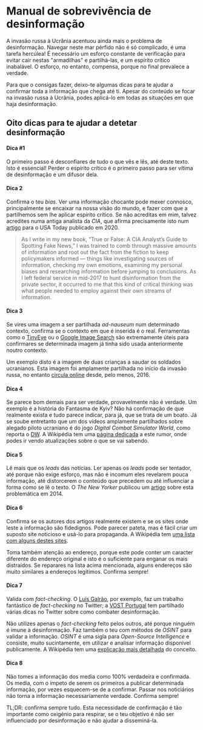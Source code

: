 # Manual de sobrevivência de desinformação

A invasão russa à Ucrânia acentuou ainda mais o problema de desinformação. Navegar neste mar pérfido não é só complicado, é uma tarefa hercúlea! É necessário um esforço constante de verificação para evitar cair nestas "armadilhas" e partilhá-las, e um espírito crítico inabalável. O esforço, no entanto, compensa, porque no final prevalece a verdade.

Para que o consigas fazer, deixo-te algumas dicas para te ajudar a confirmar toda a informação que chega até ti. Apesar do conteúdo se focar na invasão russa à Ucrânia, podes aplicá-lo em todas as situações em que haja desinformação.

## Oito dicas para te ajudar a detetar desinformação

#### Dica #1

O primeiro passo é desconfiares de tudo o que vês e lês, até deste texto. Isto é essencial! Perder o espírito crítico é o primeiro passo para ser vítima de desinformação e um difusor dela.

#### Dica 2

Confirma o teu *bias*. Ver uma informação chocante pode mexer connosco, principalmente se encaixar na nossa visão do mundo, e fazer com que a partilhemos sem lhe aplicar espírito crítico. Se não acreditas em mim, talvez acredites numa antiga analista da *CIA*, que afirma precisamente isto num [artigo](https://eu.usatoday.com/story/opinion/2020/07/29/cia-tips-fake-news-check-bias-ask-questions-do-research-column/5518879002/) para o USA Today publicado em 2020.

> As I write in my new book, “True or False: A CIA Analyst’s Guide to Spotting Fake News,” I was trained to comb through massive amounts of information and root out the fact from the fiction to keep policymakers informed — things like investigating sources of information, checking my own emotions, examining my personal biases and researching information before jumping to conclusions. As I left federal service in mid-2017 to hunt disinformation from the private sector, it occurred to me that this kind of critical thinking was what people needed to employ against their own streams of information.

#### Dica 3

Se vires uma imagem a ser partilhada *ad-nauseum* num determinado contexto, confirma se o contexto em que é inserida é o real. Ferramentas como o [TinyEye](https://tineye.com/) ou o [Google Image Search](https://images.google.com/) são extremamente úteis para confirmares se determinada imagem já tinha sido usada anteriormente noutro contexto.

Um exemplo disto é a imagem de duas crianças a saudar os soldados ucranianos. Esta imagem foi amplamente partilhada no início da invasão russa, no entanto [circula online](https://www.indiatoday.in/fact-check/story/fact-check-old-image-ukrainian-children-sending-off-army-ukraine-russia-war-1918505-2022-02-27) desde, pelo menos, 2016.

#### Dica 4

Se parece bom demais para ser verdade, provavelmente não é verdade. Um exemplo é a história do Fantasma de Kyiv? Não há confirmação de que realmente exista e tudo parece indicar, para já, que se trata de um boato. Já se soube entretanto que um dos vídeos amplamente partilhados sobre alegado piloto ucraniano é do jogo *Digital Combat Simulator World*, como reporta o [DW](https://www.dw.com/en/fact-check-ukraines-ghost-of-kyiv-fighter-pilot/a-60951825). A Wikipédia tem uma [página dedicada](https://en.wikipedia.org/wiki/Ghost_of_Kyiv) a este rumor, onde podes ir vendo atualizações sobre o que se vai sabendo.

#### Dica 5

Lê mais que os *leads* das notícias. Ler apenas os *leads* pode ser tentador, até porque não exige esforço, mas não é incomum eles revelarem pouca informação, até distorcerem o conteúdo que precedem ou até influenciar a forma como se lê o texto. O *The New Yorker* publicou um [artigo](https://www.newyorker.com/science/maria-konnikova/headlines-change-way-think/amp) sobre esta problemática em 2014.

#### Dica 6

Confirma se os autores dos artigos realmente existem e se os sites onde leste a informação são fidedignos. Pode parecer pateta, mas é fácil criar um suposto site noticioso e usá-lo para propaganda. A Wikipédia tem [uma lista com alguns destes sites](https://en.wikipedia.org/wiki/List_of_fake_news_websites).

Toma também atenção ao endereço, porque este pode conter um caracter diferente do endereço original e isto é o suficiente para enganar os mais distraídos. Se reparares na lista acima mencionada, alguns endereços são muito similares a endereços legítimos. Confirma sempre!

#### Dica 7

Valida com *fact-checking*. O [Luís Galrão](https://twitter.com/LGalrao/), por exemplo, faz um trabalho fantástico de *fact-checking* no Twitter; a [VOST Portugal](https://twitter.com/VOSTPT/) tem partilhado várias dicas no Twitter sobre como combater desinformação.

Não utilizes apenas o *fact-checking* feito pelos outros, até porque ninguém é imune à desinformação. Faz também o teu com métodos de *OSINT* para validar a informação. *OSINT* é uma sigla para *Open-Source Intelligence* e consiste, muito sucintamente, em utilizar e analisar informação disponível publicamente. A Wikipédia tem uma [explicação mais detalhada](https://pt.wikipedia.org/wiki/OSINT) do conceito.

#### Dica 8

Não tomes a informação dos media como 100% verdadeira e confirmada. Os media, com o ímpeto de serem os primeiros a publicar determinada informação, por vezes esquecem-se de a confirmar. Passar nos noticiários não torna a informação necessariamente verdade. Confirma sempre!

TL;DR: confirma sempre tudo. Esta necessidade de confirmação é tão importante como oxigénio para respirar, se o teu objetivo é não ser influenciado por desinformação e não ajudar a disseminá-la.